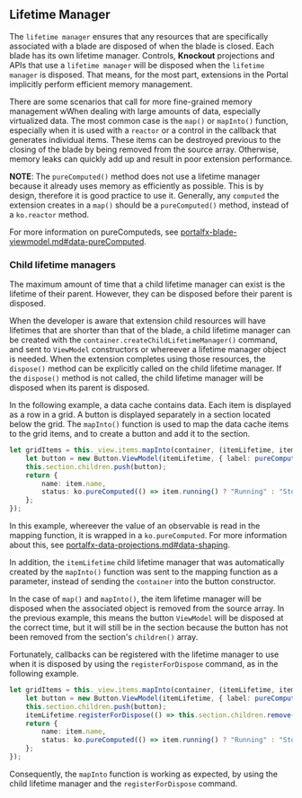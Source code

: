 ## Lifetime Manager

The `lifetime manager` ensures that any resources that are specifically associated with a blade are disposed of when the blade is closed. Each blade has its own lifetime manager. Controls, **Knockout** projections and APIs that use a `lifetime manager` will be disposed when the `lifetime manager` is disposed. That means, for the most part, extensions in the Portal implicitly perform efficient memory management.

There are some scenarios that call for more fine-grained memory management wWhen dealing with large amounts of data, especially virtualized data. The most common case is the `map()` or `mapInto()` function, especially when it is used with a `reactor` or a control in the callback that generates individual items. These items can be destroyed previous to the closing of the blade by being removed from the source array. Otherwise, memory leaks can quickly add up and result in poor extension performance.

**NOTE**: The  `pureComputed()` method does not use a lifetime manager because it already uses memory as efficiently as possible.  This is by design, therefore it is good practice to use it. Generally, any `computed` the extension creates in a `map()` should be a `pureComputed()` method, instead of a `ko.reactor` method.

For more information on pureComputeds, see [portalfx-blade-viewmodel.md#data-pureComputed](portalfx-blade-viewmodel.md#data-pureComputed).

### Child lifetime managers 

The maximum amount of time that a child lifetime manager can exist is the lifetime of their parent.  However, they can be disposed before their parent is disposed. 

When the developer is aware that extension child resources will have lifetimes that are shorter than that of the blade, a child lifetime manager can be created with the  `container.createChildLifetimeManager()` command, and sent to `ViewModel` constructors or whereever a lifetime manager object is needed. When the extension completes using those resources, the `dispose()` method can be explicitly called on the child lifetime manager. If the `dispose()` method is not called, the child lifetime manager will be disposed when its parent is disposed.

<!-- TODO:  Determine whether the disposing of the  child lifetime manager  when its parent is disposed is implicit. -->

In the following example, a data cache contains data. Each item is displayed as a row in a grid. A button is displayed separately in a section located below the grid. The `mapInto()` function is used to map the data cache items to the grid items, and to create a button and add it to the section.

```ts
let gridItems = this._view.items.mapInto(container, (itemLifetime, item) => {
    let button = new Button.ViewModel(itemLifetime, { label: pureComputed(() => "Button for " + item.name())});
    this.section.children.push(button);
    return {
        name: item.name,
        status: ko.pureComputed(() => item.running() ? "Running" : "Stop")
    };
});
```

In this example, whereever the value of an observable is read in the mapping function, it is  wrapped in a `ko.pureComputed`. For more information about this, see [portalfx-data-projections.md#data-shaping](portalfx-data-projections.md#data-shaping).

In addition, the `itemLifetime` child lifetime manager that was automatically created by the `mapInto()` function was sent to the mapping function as a parameter, instead of sending the `container` into the button constructor.

In the case of `map()` and `mapInto()`, the item lifetime manager will be disposed when the associated object is removed from the source array. In the previous example, this means the button `ViewModel` will be disposed at the correct time, but it will still be in the section because the button has not been removed from the section's `children()` array. 

Fortunately, callbacks can be registered with the lifetime manager to use when it is disposed by using the `registerForDispose` command, as in the following example.

```ts
let gridItems = this._view.items.mapInto(container, (itemLifetime, item) => {
    let button = new Button.ViewModel(itemLifetime, { label: pureComputed(() => "Button for " + item.name())});
    this.section.children.push(button);
    itemLifetime.registerForDispose(() => this.section.children.remove(button));
    return {
        name: item.name,
        status: ko.pureComputed(() => item.running() ? "Running" : "Stop")
    };
});
```

Consequently, the `mapInto` function is working as expected, by using the child lifetime manager and the `registerForDispose` command.